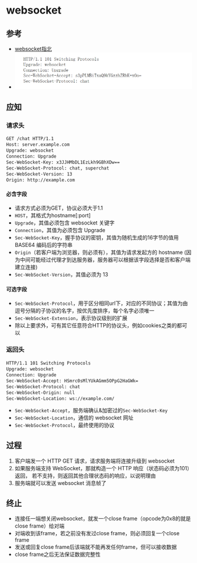 # websocket

## 参考
- [websocket指北](https://mp.weixin.qq.com/s?__biz=MzA5NzkwNDk3MQ==&mid=2650590427&idx=1&sn=9deefe2e4bbcfb4dab3aab6aa986d457&chksm=8891dcffbfe655e9e1eae205c556276fd9da7f22c98f0b4f539d5cafd81619d00e01cd8d2857&scene=38#wechat_redirect)
- ![websocket](websocket.png)

## 应知

### 请求头
```
GET /chat HTTP/1.1
Host: server.example.com
Upgrade: websocket
Connection: Upgrade
Sec-WebSocket-Key: x3JJHMbDL1EzLkh9GBhXDw==
Sec-WebSocket-Protocol: chat, superchat
Sec-WebSocket-Version: 13
Origin: http://example.com
```

#### 必含字段
- 请求方式必须为GET，协议必须大于1.1
- `HOST`，其格式为hostname[:port]
- `Upgrade`，其值必须包含 websocket 关键字
- `Connection`，其值为必须包含 Upgrade
- `Sec-WebSocket-Key`，握手协议的密钥，其值为随机生成的16字节的值用 BASE64 编码后的字符串
- `Origin`（若客户端为浏览器，则必须有），其值为请求发起方的 hostname (因为中间可能经过代理才到达服务器，服务器可以根据该字段选择是否和客户端建立连接)
- `Sec-WebSocket-Version`，其值必须为 13

#### 可选字段
- `Sec-WebSocket-Protocol`，用于区分相同url下，对应的不同协议；其值为由逗号分隔的子协议的名字，按优先度排序，每个名字必须唯一
- `Sec-WebSocket-Extension`，表示协议级别的扩展
- 除以上要求外，可有其它任意符合HTTP的协议头，例如cookies之类的都可以

### 返回头
```
HTTP/1.1 101 Switching Protocols
Upgrade: websocket
Connection: Upgrade
Sec-WebSocket-Accept: HSmrc0sMlYUkAGmm5OPpG2HaGWk=
Sec-WebSocket-Protocol: chat
Sec-WebSocket-Origin: null
Sec-WebSocket-Location: ws://example.com/
```

- `Sec-WebSocket-Accept`，服务端确认&加密过的`Sec-WebSocket-Key`
- `Sec-WebSocket-Location`，通信的 websocket 网址
- `Sec-WebSocket-Protocol`，最终使用的协议

## 过程
1. 客户端发一个 HTTP GET 请求，请求服务端将连接升级到 websocket
2. 如果服务端支持 WebSocket，那就构造一个 HTTP 响应（状态码必须为101）返回，
若不支持，则返回其他合理状态码的响应，以说明理由
3. 服务端就可以发送 websocket 消息帧了

## 终止
- 连接任一端想关闭websocket，就发一个close frame（opcode为0x8的就是close frame）给对端
- 对端收到该frame，若之前没有发过close frame，则必须回复一个close frame
- 发送或回复close frame后该端就不能再发任何frame，但可以接收数据
- close frame之后无法保证数据完整性





